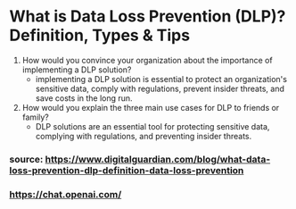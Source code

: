 #  What is Data Loss Prevention (DLP)? Definition, Types & Tips
1) How would you convince your organization about the importance of implementing a DLP solution?
    -  implementing a DLP solution is essential to protect an organization's sensitive data, comply with regulations, prevent insider threats, and save costs in the long run.
2) How would you explain the three main use cases for DLP to friends or family?
    - DLP solutions are an essential tool for protecting sensitive data, complying with regulations, and preventing insider threats.
### source: https://www.digitalguardian.com/blog/what-data-loss-prevention-dlp-definition-data-loss-prevention 
###         https://chat.openai.com/
